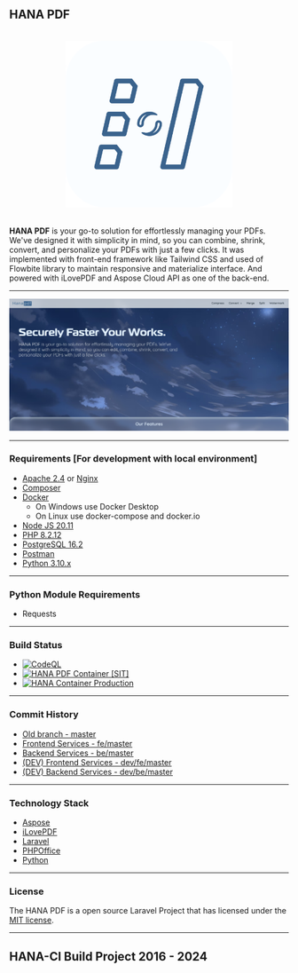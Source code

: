 ## HANA PDF

<br>
<div align="center">
  <img src="screenshot/logo.png" alt="HANA" width="300" height="300">
</div>
<br>

**HANA PDF** is your go-to solution for effortlessly managing your PDFs. We've designed it with simplicity in mind, so you can combine,
shrink, convert, and personalize your PDFs with just a few clicks. It was implemented with front-end framework like Tailwind CSS and
used of Flowbite library to maintain responsive and materialize interface. And powered with iLovePDF and Aspose Cloud API as one of the back-end.

---

![HANA](screenshot/1.png)

---

### Requirements [For development with local environment]

-   [Apache 2.4](https://httpd.apache.org) or [Nginx](https://www.nginx.com)
-   [Composer](http://getcomposer.org/)
-   [Docker](https://www.docker.com/)
    -   On Windows use Docker Desktop
    -   On Linux use docker-compose and docker.io
-   [Node JS 20.11](https://nodejs.org/en)
-   [PHP 8.2.12](https://www.php.net/downloads.php)
-   [PostgreSQL 16.2](https://www.postgresql.org/)
-   [Postman](https://www.postman.com/)
-   [Python 3.10.x](https://www.python.org/downloads/release/python-31011/)

---

### Python Module Requirements

-   Requests

---

### Build Status

-   [![CodeQL](https://github.com/Nicklas373/Hana-PDF/actions/workflows/github-code-scanning/codeql/badge.svg)](https://github.com/Nicklas373/Hana-PDF/actions/workflows/github-code-scanning/codeql)
-   [![HANA PDF Container [SIT]](https://github.com/Nicklas373/Hana-PDF/actions/workflows/docker-sit.yml/badge.svg)](https://github.com/Nicklas373/Hana-PDF/actions/workflows/docker-sit.yml)
-   [![HANA Container Production](https://github.com/Nicklas373/hana-ci-docker-prod/actions/workflows/docker-prod-env.yml/badge.svg)](https://github.com/Nicklas373/hana-ci-docker-prod/actions/workflows/docker-prod-env.yml)

---

### Commit History

-   [Old branch - master](https://github.com/Nicklas373/Hana-PDF/tree/master)
-   [Frontend Services - fe/master](https://github.com/Nicklas373/Hana-PDF/tree/fe/master)
-   [Backend Services - be/master](https://github.com/Nicklas373/Hana-PDF/tree/be/master)
-   [(DEV) Frontend Services - dev/fe/master](https://github.com/Nicklas373/Hana-PDF/tree/dev/fe/master)
-   [(DEV) Backend Services - dev/be/master](https://github.com/Nicklas373/Hana-PDF/tree/dev/be/master)

---

### Technology Stack

-   [Aspose](https://www.aspose.cloud/)
-   [iLovePDF](https://developer.ilovepdf.com/)
-   [Laravel](https://laravel.com/)
-   [PHPOffice](https://github.com/PHPOffice)
-   [Python](https://www.python.org/)

---

### License

The HANA PDF is a open source Laravel Project that has licensed under the [MIT license](https://opensource.org/licenses/MIT).

---

## HANA-CI Build Project 2016 - 2024
